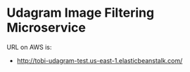 # Udagram Image Filtering Microservice

URL on AWS is:

- http://tobi-udagram-test.us-east-1.elasticbeanstalk.com/